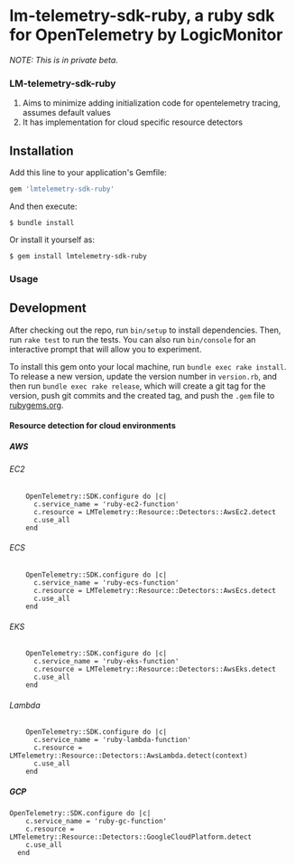 # lm-telemetry-sdk-ruby, a ruby sdk for OpenTelemetry by LogicMonitor

_NOTE: This is in private beta._

### LM-telemetry-sdk-ruby

1. Aims to minimize adding initialization code for opentelemetry tracing, assumes default values
2. It has implementation for cloud specific resource detectors

## Installation

Add this line to your application's Gemfile:

```ruby
gem 'lmtelemetry-sdk-ruby'
```

And then execute:

    $ bundle install

Or install it yourself as:

    $ gem install lmtelemetry-sdk-ruby


### Usage

## Development

After checking out the repo, run `bin/setup` to install dependencies. Then, run `rake test` to run the tests. You can also run `bin/console` for an interactive prompt that will allow you to experiment.

To install this gem onto your local machine, run `bundle exec rake install`. To release a new version, update the version number in `version.rb`, and then run `bundle exec rake release`, which will create a git tag for the version, push git commits and the created tag, and push the `.gem` file to [rubygems.org](https://rubygems.org).

#### Resource detection for cloud environments

##### AWS 

###### EC2
```
    OpenTelemetry::SDK.configure do |c|
      c.service_name = 'ruby-ec2-function'
      c.resource = LMTelemetry::Resource::Detectors::AwsEc2.detect
      c.use_all
    end
```
###### ECS
```
    OpenTelemetry::SDK.configure do |c|
      c.service_name = 'ruby-ecs-function'
      c.resource = LMTelemetry::Resource::Detectors::AwsEcs.detect
      c.use_all
    end
```
###### EKS
```
    OpenTelemetry::SDK.configure do |c|
      c.service_name = 'ruby-eks-function'
      c.resource = LMTelemetry::Resource::Detectors::AwsEks.detect
      c.use_all
    end
```
###### Lambda
```
    OpenTelemetry::SDK.configure do |c|
      c.service_name = 'ruby-lambda-function'
      c.resource = LMTelemetry::Resource::Detectors::AwsLambda.detect(context)
      c.use_all
    end
```

##### GCP

```  
OpenTelemetry::SDK.configure do |c|
    c.service_name = 'ruby-gc-function'
    c.resource = LMTelemetry::Resource::Detectors::GoogleCloudPlatform.detect
    c.use_all
  end
```


